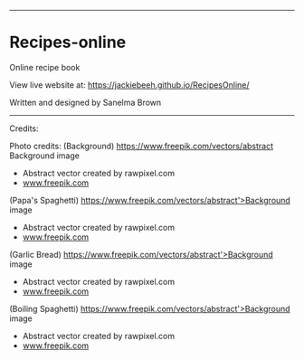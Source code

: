 **********************************************************************
# Recipes-online
Online recipe book

View live website at:
https://jackiebeeh.github.io/RecipesOnline/

Written and designed by Sanelma Brown

**********************************************************************
Credits:

Photo credits:
(Background)
https://www.freepik.com/vectors/abstract 
Background image 
- Abstract vector created by rawpixel.com 
- www.freepik.com

(Papa's Spaghetti)
https://www.freepik.com/vectors/abstract'>Background image 
- Abstract vector created by rawpixel.com 
- www.freepik.com

(Garlic Bread)
https://www.freepik.com/vectors/abstract'>Background image 
- Abstract vector created by rawpixel.com 
- www.freepik.com

(Boiling Spaghetti)
https://www.freepik.com/vectors/abstract'>Background image 
- Abstract vector created by rawpixel.com 
- www.freepik.com